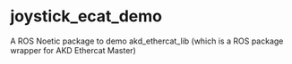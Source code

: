 # joystick_ecat_demo

A ROS Noetic package to demo akd_ethercat_lib (which is a ROS package wrapper for AKD Ethercat Master)
